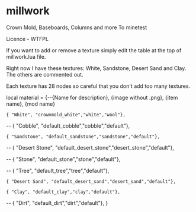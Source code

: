 millwork
========

Crown Mold, Baseboards, Columns and more To minetest

Licence - WTFPL 

If you want to add or remove a texture simply edit the table at the top of millwork.lua file.

Right now I have these textures: White, Sandstone, Desert Sand and Clay. The others are commented out. 

Each texture has 28 nodes so careful that you don't add too many textures.


local material = {--{Name for description}, {image without .png}, {item name}, {mod name}

	{ "White", "crownmold_white","white","wool"},

--	{ "Cobble", "default_cobble","cobble","default"},

	{ "Sandstone", "default_sandstone","sandstone","default"},	

--	{ "Desert Stone", "default_desert_stone","desert_stone","default"},

--	{ "Stone", "default_stone","stone","default"},

--	{ "Tree", "default_tree","tree","default"},

	{ "Desert Sand", "default_desert_sand","desert_sand","default"},

	{ "Clay", "default_clay","clay","default"},

--	{ "Dirt", "default_dirt","dirt","default"},
}
